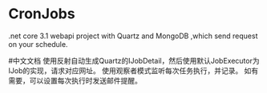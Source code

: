 # CronJobs
.net core 3.1 webapi project with Quartz and MongoDB ,which send request on your schedule.


#中文文档
使用反射自动生成Quartz的IJobDetail，然后使用默认JobExecutor为IJob的实现，请求对应网址。
使用观察者模式监听每次任务执行，并记录。
如有需要，可以设置每次执行时发送邮件提醒。